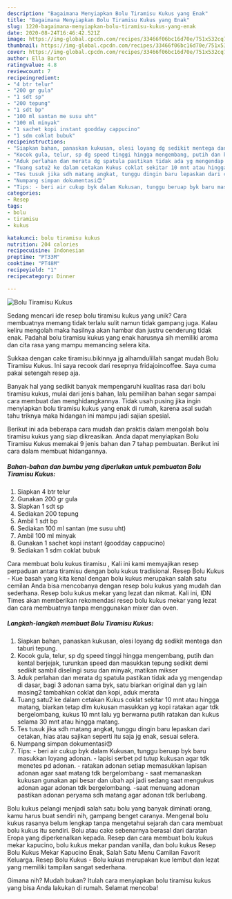```yaml
---
description: "Bagaimana Menyiapkan Bolu Tiramisu Kukus yang Enak"
title: "Bagaimana Menyiapkan Bolu Tiramisu Kukus yang Enak"
slug: 1220-bagaimana-menyiapkan-bolu-tiramisu-kukus-yang-enak
date: 2020-08-24T16:46:42.521Z
image: https://img-global.cpcdn.com/recipes/33466f06bc16d70e/751x532cq70/bolu-tiramisu-kukus-foto-resep-utama.jpg
thumbnail: https://img-global.cpcdn.com/recipes/33466f06bc16d70e/751x532cq70/bolu-tiramisu-kukus-foto-resep-utama.jpg
cover: https://img-global.cpcdn.com/recipes/33466f06bc16d70e/751x532cq70/bolu-tiramisu-kukus-foto-resep-utama.jpg
author: Ella Barton
ratingvalue: 4.8
reviewcount: 7
recipeingredient:
- "4 btr telur"
- "200 gr gula"
- "1 sdt sp"
- "200 tepung"
- "1 sdt bp"
- "100 ml santan me susu uht"
- "100 ml minyak"
- "1 sachet kopi instant goodday cappucino"
- "1 sdm coklat bubuk"
recipeinstructions:
- "Siapkan bahan, panaskan kukusan, olesi loyang dg sedikit mentega dan taburi tepung."
- "Kocok gula, telur, sp dg speed tinggi hingga mengembang, putih dan kental berjejak, turunkan speed dan masukkan tepung sedikit demi sedikit sambil diselingi susu dan minyak, matikan mikser"
- "Aduk perlahan dan merata dg spatula pastikan tidak ada yg mengendap di dasar, bagi 3 adonan sama byk, satu biarkan original dan yg lain masing2 tambahkan coklat dan kopi, aduk merata"
- "Tuang satu2 ke dalam cetakan Kukus coklat sekitar 10 mnt atau hingga matang, biarkan tetap dlm kukusan masukkan yg kopi ratakan agar tdk bergelombang, kukus 10 mnt lalu yg berwarna putih ratakan dan kukus selama 30 mnt atau hingga matang."
- "Tes tusuk jika sdh matang angkat, tunggu dingin baru lepaskan dari cetakan, hias atau sajikan seperti itu saja jg enak, sesuai selera."
- "Numpang simpan dokumentasi😍"
- "Tips: - beri air cukup byk dalam Kukusan, tunggu beruap byk baru masukkan loyang adonan. - lapisi serbet pd tutup kukusan agar tdk menetes pd adonan. - ratakan adonan setiap memasukkan lapisan adonan agar saat matang tdk bergelombang - saat memanaskan kukusan gunakan api besar dan ubah api jadi sedang saat mengukus adonan agar adonan tdk bergelombang. -saat menuang adonan pastikan adonan peryama sdh matang agar adonan tdk berlubang."
categories:
- Resep
tags:
- bolu
- tiramisu
- kukus

katakunci: bolu tiramisu kukus 
nutrition: 204 calories
recipecuisine: Indonesian
preptime: "PT33M"
cooktime: "PT48M"
recipeyield: "1"
recipecategory: Dinner

---
```



![Bolu Tiramisu Kukus](https://img-global.cpcdn.com/recipes/33466f06bc16d70e/751x532cq70/bolu-tiramisu-kukus-foto-resep-utama.jpg)

Sedang mencari ide resep bolu tiramisu kukus yang unik? Cara membuatnya memang tidak terlalu sulit namun tidak gampang juga. Kalau keliru mengolah maka hasilnya akan hambar dan justru cenderung tidak enak. Padahal bolu tiramisu kukus yang enak harusnya sih memiliki aroma dan cita rasa yang mampu memancing selera kita.

Sukkaa dengan cake tiramisu.bikinnya jg alhamdulillah sangat mudah Bolu Tiramisu Kukus. Ini saya recook dari resepnya fridajoincoffee. Saya cuma pakai setengah resep aja.

Banyak hal yang sedikit banyak mempengaruhi kualitas rasa dari bolu tiramisu kukus, mulai dari jenis bahan, lalu pemilihan bahan segar sampai cara membuat dan menghidangkannya. Tidak usah pusing jika ingin menyiapkan bolu tiramisu kukus yang enak di rumah, karena asal sudah tahu triknya maka hidangan ini mampu jadi sajian spesial.


Berikut ini ada beberapa cara mudah dan praktis dalam mengolah bolu tiramisu kukus yang siap dikreasikan. Anda dapat menyiapkan Bolu Tiramisu Kukus memakai 9 jenis bahan dan 7 tahap pembuatan. Berikut ini cara dalam membuat hidangannya.

<!--inarticleads1-->

##### Bahan-bahan dan bumbu yang diperlukan untuk pembuatan Bolu Tiramisu Kukus:

1. Siapkan 4 btr telur
1. Gunakan 200 gr gula
1. Siapkan 1 sdt sp
1. Sediakan 200 tepung
1. Ambil 1 sdt bp
1. Sediakan 100 ml santan (me susu uht)
1. Ambil 100 ml minyak
1. Gunakan 1 sachet kopi instant (goodday cappucino)
1. Sediakan 1 sdm coklat bubuk


Cara membuat bolu kukus tiramisu , Kali ini kami memyajikan resep perpaduan antara tiramisu dengan bolu kukus tradisional. Resep Bolu Kukus - Kue basah yang kita kenal dengan bolu kukus merupakan salah satu cemilan Anda bisa mencobanya dengan resep bolu kukus yang mudah dan sederhana. Resep bolu kukus mekar yang lezat dan nikmat. Kali ini, IDN Times akan memberikan rekomendasi resep bolu kukus mekar yang lezat dan cara membuatnya tanpa menggunakan mixer dan oven. 

<!--inarticleads2-->

##### Langkah-langkah membuat Bolu Tiramisu Kukus:

1. Siapkan bahan, panaskan kukusan, olesi loyang dg sedikit mentega dan taburi tepung.
1. Kocok gula, telur, sp dg speed tinggi hingga mengembang, putih dan kental berjejak, turunkan speed dan masukkan tepung sedikit demi sedikit sambil diselingi susu dan minyak, matikan mikser
1. Aduk perlahan dan merata dg spatula pastikan tidak ada yg mengendap di dasar, bagi 3 adonan sama byk, satu biarkan original dan yg lain masing2 tambahkan coklat dan kopi, aduk merata
1. Tuang satu2 ke dalam cetakan Kukus coklat sekitar 10 mnt atau hingga matang, biarkan tetap dlm kukusan masukkan yg kopi ratakan agar tdk bergelombang, kukus 10 mnt lalu yg berwarna putih ratakan dan kukus selama 30 mnt atau hingga matang.
1. Tes tusuk jika sdh matang angkat, tunggu dingin baru lepaskan dari cetakan, hias atau sajikan seperti itu saja jg enak, sesuai selera.
1. Numpang simpan dokumentasi😍
1. Tips: - beri air cukup byk dalam Kukusan, tunggu beruap byk baru masukkan loyang adonan. - lapisi serbet pd tutup kukusan agar tdk menetes pd adonan. - ratakan adonan setiap memasukkan lapisan adonan agar saat matang tdk bergelombang - saat memanaskan kukusan gunakan api besar dan ubah api jadi sedang saat mengukus adonan agar adonan tdk bergelombang. -saat menuang adonan pastikan adonan peryama sdh matang agar adonan tdk berlubang.


Bolu kukus pelangi menjadi salah satu bolu yang banyak diminati orang, kamu harus buat sendiri nih, gampang benget caranya. Mengenal bolu kukus rasanya belum lengkap tanpa mengetahui sejarah dan cara membuat bolu kukus itu sendiri. Bolu atau cake sebenarnya berasal dari daratan Eropa yang diperkenalkan kepada. Resep dan cara membuat bolu kukus mekar kapucino, bolu kukus mekar pandan vanilla, dan bolu kukus Resep Bolu Kukus Mekar Kapucino Enak, Salah Satu Menu Camilan Favorit Keluarga. Resep Bolu Kukus - Bolu kukus merupakan kue lembut dan lezat yang memiliki tampilan sangat sederhana. 

Gimana nih? Mudah bukan? Itulah cara menyiapkan bolu tiramisu kukus yang bisa Anda lakukan di rumah. Selamat mencoba!
